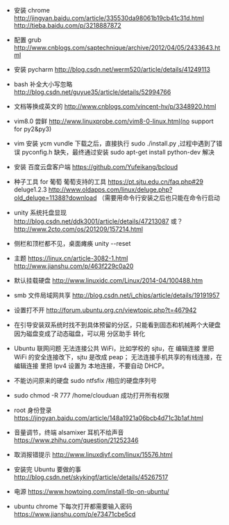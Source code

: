 - 安装 chrome
  http://jingyan.baidu.com/article/335530da98061b19cb41c31d.html
  http://tieba.baidu.com/p/3218887872

- 配置 grub
  http://www.cnblogs.com/saptechnique/archive/2012/04/05/2433643.html

- 安装 pycharm
  http://blog.csdn.net/werm520/article/details/41249113

- bash 补全大小写忽略
  http://blog.csdn.net/guyue35/article/details/52994766

- 文档等换成英文的
  http://www.cnblogs.com/vincent-hv/p/3348920.html

- vim8.0 尝鲜
  http://www.linuxprobe.com/vim8-0-linux.html(no support for py2&py3)

- vim 安装 ycm
  vundle 下载之后，直接执行 sudo ./install.py ,过程中遇到了错误 pyconfig.h 缺失，最终通过安装 sudo apt-get install python-dev 解决

- 安装 百度云盘客户端
  https://github.com/Yufeikang/bcloud

- 种子工具 for 葡萄
  葡萄支持的工具 https://pt.sjtu.edu.cn/faq.php#29
  deluge1.2.3 http://www.oldapps.com/linux/deluge.php?old_deluge=11388?download
  （需要用命令行安装之后也只能在命令行启动

- unity 系统托盘显现
  http://blog.csdn.net/ddk3001/article/details/47213087
  或？
  http://www.2cto.com/os/201209/157214.html

- 侧栏和顶栏都不见，桌面瘫痪
  unity --reset

- 主题
  https://linux.cn/article-3082-1.html
  http://www.jianshu.com/p/463f229c0a20

- 默认挂载硬盘
  http://www.linuxidc.com/Linux/2014-04/100488.htm

- smb 文件局域网共享
  http://blog.csdn.net/i_chips/article/details/19191957

- 设置打不开
  http://forum.ubuntu.org.cn/viewtopic.php?t=467942

- 在引导安装双系统时找不到具体预留的分区，只能看到固态和机械两个大硬盘
  因为磁盘变成了动态磁盘，可以用 分区助手 转化

- Ubuntu 联网问题
  无法连接公共 WiFi，比如学校的 sjtu，在 编辑连接 里把 WiFi 的安全连接改下，sjtu 是改成 peap；
  无法连接手机共享的有线连接，在 编辑连接 里把 Ipv4 设置为 本地连接，不要自动 DHCP。

- 不能访问原来的硬盘
  sudo ntfsfix /相应的硬盘序列号

- sudo chmod -R 777 /home/clouduan 成功打开所有权限

- root 身份登录
  https://jingyan.baidu.com/article/148a1921a06bcb4d71c3b1af.html

- 音量调节，终端 alsamixer
  耳机不给声音 https://www.zhihu.com/question/21252346

- 取消报错提示
  http://www.linuxdiyf.com/linux/15576.html

- 安装完 Ubuntu 要做的事
  http://blog.csdn.net/skykingf/article/details/45267517

- 电源
  https://www.howtoing.com/install-tlp-on-ubuntu/

- ubuntu chrome 下每次打开都需要输入密码
  https://www.jianshu.com/p/e73471cbe5cd

